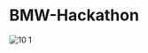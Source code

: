 # BMW-Hackathon

![10 1](https://github.com/tusharrewatkar/BMW-Hackathon/assets/65078652/b72c5580-81e1-4a35-be59-ab1b673629e8)
